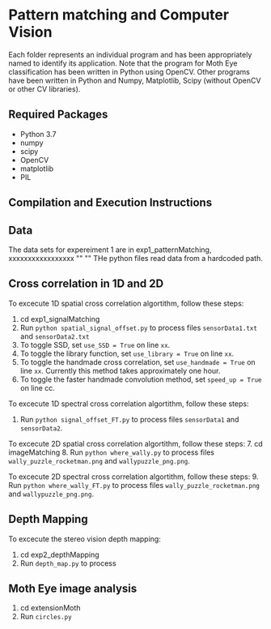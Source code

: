 # Pattern matching and Computer Vision

Each folder represents an individual program and has been appropriately named to identify its application.
Note that the program for Moth Eye classification has been written in Python using OpenCV. 
Other programs have been written in Python and Numpy, Matplotlib, Scipy (without OpenCV or other CV libraries).

## Required Packages
- Python 3.7
- numpy
- scipy
- OpenCV
- matplotlib
- PIL

## Compilation and Execution Instructions

## Data
The  data sets for expereiment 1 are in exp1_patternMatching, xxxxxxxxxxxxxxxxx
"" ""
THe python files read data from a hardcoded path. 

## Cross correlation in 1D and 2D

To excecute 1D spatial cross correlation algortithm, follow these steps:
1. cd exp1_signalMatching
2. Run `python spatial_signal_offset.py` to process files `sensorData1.txt` and `sensorData2.txt` 
3. To toggle SSD, set `use_SSD = True` on line `xx`.
4. To toggle the library function, set `use_library = True` on line `xx`. 
5. To toggle the handmade cross correlation, set `use_handmade = True` on line `xx`. Currently this method takes approximately one hour. 
6. To toggle the faster handmade convolution method, set `speed_up = True` on line cc. 

To excecute 1D spectral cross correlation algortithm, follow these steps:
1. Run `python signal_offset_FT.py` to process files `sensorData1` and `sensorData2`. 

To excecute 2D spatial cross correlation algortithm, follow these steps:
7. cd imageMatching
8. Run `python where_wally.py` to process files `wally_puzzle_rocketman.png` and `wallypuzzle_png.png`. 

To excecute 2D spectral cross correlation algortithm, follow these steps:
9. Run `python where_wally_FT.py` to process files `wally_puzzle_rocketman.png` and `wallypuzzle_png.png`. 

## Depth Mapping
To excecute the stereo vision depth mapping:
1. cd exp2_depthMapping
2. Run `depth_map.py` to process  

## Moth Eye image analysis
1. cd extensionMoth
2. Run `circles.py`